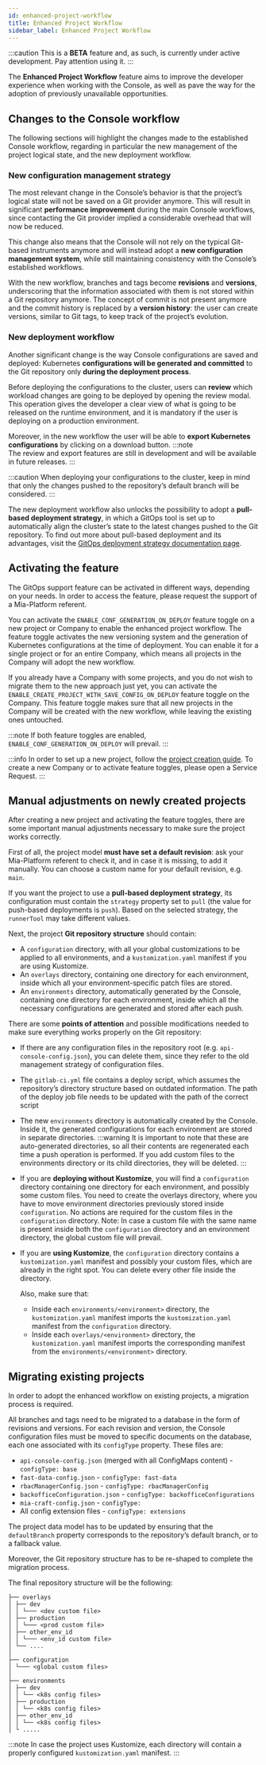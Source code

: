 ```yaml
---
id: enhanced-project-workflow
title: Enhanced Project Workflow
sidebar_label: Enhanced Project Workflow
---
```


:::caution
This is a **BETA** feature and, as such, is currently under active development. Pay attention using it.
:::

The **Enhanced Project Workflow** feature aims to improve the developer experience when working with the Console, as well as pave the way for the adoption of previously unavailable opportunities.

## Changes to the Console workflow

The following sections will highlight the changes made to the established Console workflow, regarding in particular the new management of the project logical state, and the new deployment workflow.

### New configuration management strategy

The most relevant change in the Console’s behavior is that the project’s logical state will not be saved on a Git provider anymore. This will result in significant **performance improvement** during the main Console workflows, since contacting the Git provider implied a considerable overhead that will now be reduced.

This change also means that the Console will not rely on the typical Git-based instruments anymore and will instead adopt a **new configuration management system**, while still maintaining consistency with the Console’s established workflows.

With the new workflow, branches and tags become **revisions** and **versions**, underscoring that the information associated with them is not stored within a Git repository anymore. The concept of commit is not present anymore and the commit history is replaced by a **version history**: the user can create versions, similar to Git tags, to keep track of the project’s evolution.

### New deployment workflow
Another significant change is the way Console configurations are saved and deployed: Kubernetes **configurations will be generated and committed** to the Git repository only **during the deployment process**. 

Before deploying the configurations to the cluster, users can **review** which workload changes are going to be deployed by opening the review modal. This operation gives the developer a clear view of what is going to be released on the runtime environment, and it is mandatory if the user is deploying on a production environment. 

Moreover, in the new workflow the user will be able to **export Kubernetes configurations** by clicking on a download button.
:::note  
The review and export features are still in development and will be available in future releases.
:::

:::caution
When deploying your configurations to the cluster, keep in mind that only the changes pushed to the repository’s default branch will be considered.
:::

The new deployment workflow also unlocks the possibility to adopt a **pull-based deployment strategy**, in which a GitOps tool is set up to automatically align the cluster’s state to the latest changes pushed to the Git repository. To find out more about pull-based deployment and its advantages, visit the [GitOps deployment strategy documentation page](/development_suite/deploy/gitops-based/index.md).

## Activating the feature

The GitOps support feature can be activated in different ways, depending on your needs. In order to access the feature, please request the support of a Mia-Platform referent.

You can activate the `ENABLE_CONF_GENERATION_ON_DEPLOY` feature toggle on a new project or Company to enable the enhanced project workflow. The feature toggle activates the new versioning system and the generation of Kubernetes configurations at the time of deployment. You can enable it for a single project or for an entire Company, which means all projects in the Company will adopt the new workflow.

If you already have a Company with some projects, and you do not wish to migrate them to the new approach just yet, you can activate the `ENABLE_CREATE_PROJECT_WITH_SAVE_CONFIG_ON_DEPLOY` feature toggle on the Company. This feature toggle makes sure that all new projects in the Company will be created with the new workflow, while leaving the existing ones untouched. 

:::note
If both feature toggles are enabled, `ENABLE_CONF_GENERATION_ON_DEPLOY` will prevail.
:::

:::info
In order to set up a new project, follow the [project creation guide](/console/project-configuration/create-a-project.mdx). To create a new Company or to activate feature toggles, please open a Service Request.
:::

## Manual adjustments on newly created projects

After creating a new project and activating the feature toggles, there are some important manual adjustments necessary to make sure the project works correctly.

First of all, the project model **must have set a default revision**: ask your Mia-Platform referent to check it, and in case it is missing, to add it manually. You can choose a custom name for your default revision, e.g. `main`.

If you want the project to use a **pull-based deployment strategy**,<!-- TODO: (LINK) --> its configuration must contain the `strategy` property set to `pull` (the value for push-based deployments is `push`). Based on the selected strategy, the `runnerTool` may take different values. 
<!-- TODO: more details? -->

Next, the project **Git repository structure** should contain:

- A `configuration` directory, with all your global customizations to be applied to all environments, and a `kustomization.yaml` manifest if you are using Kustomize.
- An `overlays` directory, containing one directory for each environment, inside which all your environment-specific patch files are stored.
- An `environments` directory, automatically generated by the Console, containing one directory for each environment, inside which all the necessary configurations are generated and stored after each push.

There are some **points of attention** and possible modifications needed to make sure everything works properly on the Git repository:

- If there are any configuration files in the repository root (e.g. `api-console-config.json`), you can delete them, since they refer to the old management strategy of configuration files.
<!-- TODO: add complete list of files -->
- The `gitlab-ci.yml` file contains a deploy script, which assumes the repository’s directory structure based on outdated information. The path of the deploy job file needs to be updated with the path of the correct script <!-- (TBD) -->
- The new `environments` directory is automatically created by the Console. Inside it, the generated configurations for each environment are stored in separate directories. 
:::warning
It is important to note that these are auto-generated directories, so all their contents are regenerated each time a push operation is performed. If you add custom files to the environments directory or its child directories, they will be deleted. 
:::

- If you are **deploying without Kustomize**, you will find a `configuration` directory containing one directory for each environment, and possibly some custom files.
You need to create the overlays directory, where you have to move environment directories previously stored inside `configuration`. No actions are required for the custom files in the `configuration` directory. 
Note: In case a custom file with the same name is present inside both the `configuration` directory and an environment directory, the global custom file will prevail.
- If you are **using Kustomize**, the `configuration` directory contains a `kustomization.yaml` manifest and possibly your custom files, which are already in the right spot. You can delete every other file inside the directory.

    Also, make sure that: 
    - Inside each `environments/<environment>` directory, the `kustomization.yaml` manifest imports the `kustomization.yaml` manifest from the `configuration` directory. <!-- This should be automatically handled by the Console. -->
    - Inside each `overlays/<environment>` directory, the `kustomization.yaml` manifest imports the corresponding manifest from the `environments/<environment>` directory.

## Migrating existing projects

In order to adopt the enhanced workflow on existing projects, a migration process is required.

<!-- here we are talking about moving files to a database. Is it ok? -->
All branches and tags need to be migrated to a database in the form of revisions and versions. For each revision and version, the Console configuration files must be moved to specific documents on the database, each one associated with its `configType` property. These files are: 

- `api-console-config.json` (merged with all ConfigMaps content) - `configType: base`
- `fast-data-config.json` - `configType: fast-data`
- `rbacManagerConfig.json` - `configType: rbacManagerConfig`
- `backofficeConfiguration.json` - `configType: backofficeConfigurations`
- `mia-craft-config.json` - `configType: ` <!-- TBD -->
- All config extension files - `configType: extensions`

The project data model has to be updated by ensuring that the `defaultBranch` property corresponds to the repository’s default branch, or to a fallback value.

Moreover, the Git repository structure has to be re-shaped to complete the migration process.

The final repository structure will be the following: 

```
├── overlays
│ ├── dev
│ │ └─── <dev custom file>
│ ├── production
│ │ └─── <prod custom file>
│ ├── other_env_id
│ │ └─── <env_id custom file>
│ └── ....
│
├── configuration
│ └─── <global custom files>
│
├── environments
│ ├── dev
│ │ └── <k8s config files>
│ ├── production
│ │ └── <k8s config files>
│ ├── other_env_id
│ │ └── <k8s config files>
│ └ .....
```

:::note
In case the project uses Kustomize, each directory will contain a properly configured `kustomization.yaml` manifest.
:::
